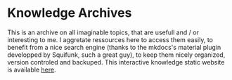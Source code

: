 # Knowledge Archives
This is an archive on all imaginable topics, that are usefull and / or interesting to me.
I aggretate ressources here to access them easily, to benefit from a nice search engine (thanks to the mkdocs's material plugin developped by Squifunk, such a great guy), to keep them nicely organized, version controled and backuped.
This interactive knowledge static website is available [here](https://josttim.github.io/Klog/).